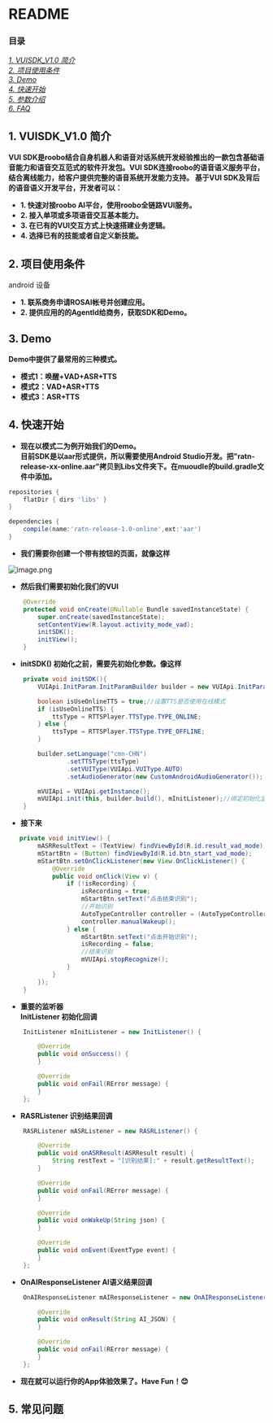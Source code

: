 README
=

### 目录
[*1. VUISDK_V1.0 简介*](vuisdk-v1.0-简介)  
[*2. 项目使用条件*](项目使用条件)  
[*3. Demo*](demo)  
[*4. 快速开始*](快速开始)  
[*5. 参数介绍*](参数介绍)  
[*6. FAQ*](faq)  


## 1. VUISDK_V1.0 简介

**VUI SDK是roobo结合自身机器人和语音对话系统开发经验推出的一款包含基础语音能力和语音交互范式的软件开发包。VUI SDK连接roobo的语音语义服务平台，结合离线能力，给客户提供完整的语音系统开发能力支持。 
基于VUI SDK及背后的语音语义开发平台，开发者可以：**

- **1. 快速对接roobo AI平台，使用roobo全链路VUI服务。**  
- **2. 接入单项或多项语音交互基本能力。**  
- **3. 在已有的VUI交互方式上快速搭建业务逻辑。**  
- **4. 选择已有的技能或者自定义新技能。**  

## 2. 项目使用条件

android 设备

- **1. 联系商务申请ROSAI帐号并创建应用。**  
- **2. 提供应用的的AgentId给商务，获取SDK和Demo。**  

## 3. Demo
**Demo中提供了最常用的三种模式。**

- **模式1：唤醒+VAD+ASR+TTS**  
- **模式2：VAD+ASR+TTS**  
- **模式3：ASR+TTS**  

## 4. 快速开始

- **现在以模式二为例开始我们的Demo。  
目前SDK是以aar形式提供，所以需要使用Android Studio开发。把"ratn-release-xx-online.aar"拷贝到Libs文件夹下。在muoudle的build.gradle文件中添加。**

``` gradle
repositories {
    flatDir { dirs 'libs' }
}

dependencies {
    compile(name:'ratn-release-1.0-online',ext:'aar')
}
```
- **我们需要你创建一个带有按钮的页面，就像这样**  

![image.png](https://upload-images.jianshu.io/upload_images/11080649-b5a3d5be07ea6582.png?imageMogr2/auto-orient/strip%7CimageView2/2/w/1240)

- **然后我们需要初始化我们的VUI**  
```Java
    @Override
    protected void onCreate(@Nullable Bundle savedInstanceState) {
        super.onCreate(savedInstanceState);
        setContentView(R.layout.activity_mode_vad);
        initSDK();
        initView();
    }
``` 
- **initSDK()
初始化之前，需要先初始化参数。像这样**  
```Java
    private void initSDK(){
        VUIApi.InitParam.InitParamBuilder builder = new VUIApi.InitParam.InitParamBuilder();

        boolean isUseOnlineTTS = true;//设置TTS是否使用在线模式
        if (isUseOnlineTTS) {
            ttsType = RTTSPlayer.TTSType.TYPE_ONLINE;
        } else {
            ttsType = RTTSPlayer.TTSType.TYPE_OFFLINE;
        }

        builder.setLanguage("cmn-CHN")
                .setTTSType(ttsType)
                .setVUIType(VUIApi.VUIType.AUTO)
                .setAudioGenerator(new CustomAndroidAudioGenerator());

        mVUIApi = VUIApi.getInstance();
        mVUIApi.init(this, builder.build(), mInitListener);//绑定初始化监听器
    }
```
- **接下来**  
```Java
   private void initView() {
        mASRResultText = (TextView) findViewById(R.id.result_vad_mode);
        mStartBtn = (Button) findViewById(R.id.btn_start_vad_mode);
        mStartBtn.setOnClickListener(new View.OnClickListener() {
            @Override
            public void onClick(View v) {
                if (!isRecording) {
                    isRecording = true;
                    mStartBtn.setText("点击结束识别");
                    //开始识别
                    AutoTypeController controller = (AutoTypeController) mVUIApi.startRecognize();
                    controller.manualWakeup();
                } else {
                    mStartBtn.setText("点击开始识别");
                    isRecording = false;
                    //结束识别
                    mVUIApi.stopRecognize();
                }
            }
        });
    }
```
- **重要的监听器  
InitListener  初始化回调**  
```Java 
    InitListener mInitListener = new InitListener() {

        @Override
        public void onSuccess() {
        }

        @Override
        public void onFail(RError message) {
        }
    };
```
- **RASRListener 识别结果回调**  
```Java
    RASRListener mASRListener = new RASRListener() {

        @Override
        public void onASRResult(ASRResult result) {
            String restText = "[识别结果]:" + result.getResultText();
        }

        @Override
        public void onFail(RError message) {
        }

        @Override
        public void onWakeUp(String json) {
        }

        @Override
        public void onEvent(EventType event) {
        }
    };
```
- **OnAIResponseListener  AI语义结果回调**  
```Java
    OnAIResponseListener mAIResponseListener = new OnAIResponseListener() {

        @Override
        public void onResult(String AI_JSON) {
        }

        @Override
        public void onFail(RError message) {
        }
    };
```
- **现在就可以运行你的App体验效果了。Have Fun！:blush:**  

## 5. 常见问题































































